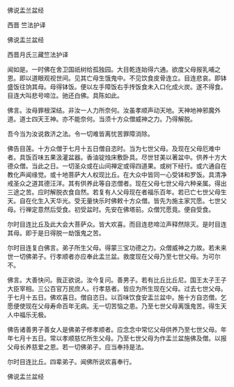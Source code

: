   佛说盂兰盆经  

西晋 竺法护译  

佛说盂兰盆经  

西晋月氏三藏竺法护译  

闻如是。一时佛在舍卫国祇树给孤独园。大目乾连始得六通。欲度父母报乳哺之恩。即以道眼观视世间。见其亡母生饿鬼中。不见饮食皮骨连立。目连悲哀。即钵盛饭往饷其母。母得钵饭。便以左手障饭右手抟饭食未入口化成火炭。遂不得食。目连大叫悲号啼泣。驰还白佛。具陈如此。  

佛言。汝母罪根深结。非汝一人力所奈何。汝虽孝顺声动天地。天神地神邪魔外道。道士四天王神。亦不能奈何。当须十方众僧威神之力。乃得解脱。  

吾今当为汝说救济之法。令一切难皆离忧苦罪障消除。  

佛告目莲。十方众僧于七月十五日僧自恣时。当为七世父母。及现在父母厄难中者。具饭百味五果汲灌盆器。香油锭烛床敷卧具。尽世甘美以著盆中。供养十方大德众僧。当此之日。一切圣众或在山间禅定或得四道果。或树下经行。或六通自在教化声闻缘觉。或十地菩萨大人权现比丘。在大众中皆同一心受钵和罗饭。具清净戒圣众之道其德汪洋。其有供养此等自恣僧者。现在父母七世父母六种亲属。得出三途之苦。应时解脱衣食自然。若复有人父母现在者福乐百年。若已亡七世父母生天。自在化生入天华光。受无量快乐时佛敕十方众僧。皆先为施主家咒愿。七世父母。行禅定意然后受食。初受盆时。先安在佛塔前。众僧咒愿竟。便自受食。  

尔时目连比丘及此大会大菩萨众。皆大欢喜。而目连悲啼泣声释然除灭。是时目连其母。即于是日得脱一劫饿鬼之苦。  

尔时目连复白佛言。弟子所生父母。得蒙三宝功德之力。众僧威神之力故。若未来世一切佛弟子。行孝顺者亦应奉此盂兰盆。救度现在父母乃至七世父母。为可尔不。  

佛言。大善快问。我正欲说。汝今复问。善男子。若有比丘比丘尼。国王太子王子大臣宰相。三公百官万民庶人。行孝慈者。皆应为所生现在父母。过去七世父母。于七月十五日。佛欢喜日。僧自恣日。以百味饮食安盂兰盆中。施十方自恣僧。乞愿便使现在父母寿命百年无病。无一切苦恼之患。乃至七世父母离饿鬼苦。得生天人中福乐无极。  

佛告诸善男子善女人是佛弟子修孝顺者。应念念中常忆父母供养乃至七世父母。年年七月十五日。常以孝顺慈忆所生父母。乃至七世父母为作盂兰盆施佛及僧。以报父母长养慈爱之恩。若一切佛弟子。应当奉持是法。  

尔时目连比丘。四辈弟子。闻佛所说欢喜奉行。  

佛说盂兰盆经  
